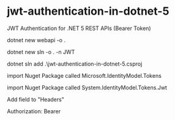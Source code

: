 # jwt-authentication-in-dotnet-5
JWT Authentication for .NET 5 REST APIs (Bearer Token)

dotnet new webapi -o .

dotnet new sln -o . -n JWT

dotnet sln add .\jwt-authentication-in-dotnet-5.csproj

import Nuget Package called Microsoft.IdentityModel.Tokens

import Nuget Package called System.IdentityModel.Tokens.Jwt

Add field to "Headers"

Authorization: Bearer <token>

